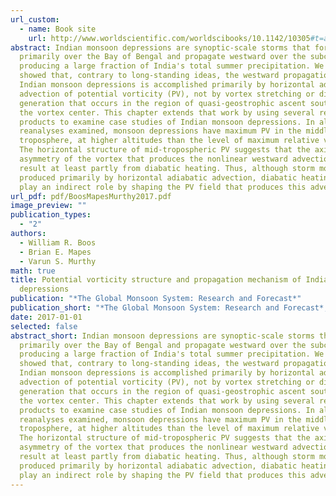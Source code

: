 ```yaml
---
url_custom:
  - name: Book site
    url: http://www.worldscientific.com/worldscibooks/10.1142/10305#t=aboutBook
abstract: Indian monsoon depressions are synoptic-scale storms that form
  primarily over the Bay of Bengal and propagate westward over the subcontinent,
  producing a large fraction of India's total summer precipitation. We recently
  showed that, contrary to long-standing ideas, the westward propagation of
  Indian monsoon depressions is accomplished primarily by horizontal adiabatic
  advection of potential vorticity (PV), not by vortex stretching or diabatic PV
  generation that occurs in the region of quasi-geostrophic ascent southwest of
  the vortex center. This chapter extends that work by using several reanalysis
  products to examine case studies of Indian monsoon depressions. In all
  reanalyses examined, monsoon depressions have maximum PV in the middle
  troposphere, at higher altitudes than the level of maximum relative vorticity.
  The horizontal structure of mid-tropospheric PV suggests that the axial
  asymmetry of the vortex that produces the nonlinear westward advection may
  result at least partly from diabatic heating. Thus, although storm motion is
  produced primarily by horizontal adiabatic advection, diabatic heating can
  play an indirect role by shaping the PV field that produces this advection.
url_pdf: pdf/BoosMapesMurthy2017.pdf
image_preview: ""
publication_types:
  - "2"
authors:
  - William R. Boos
  - Brian E. Mapes
  - Varun S. Murthy
math: true
title: Potential vorticity structure and propagation mechanism of Indian monsoon
  depressions
publication: "*The Global Monsoon System: Research and Forecast*"
publication_short: "*The Global Monsoon System: Research and Forecast*, 2017, 187-199"
date: 2017-01-01
selected: false
abstract_short: Indian monsoon depressions are synoptic-scale storms that form
  primarily over the Bay of Bengal and propagate westward over the subcontinent,
  producing a large fraction of India's total summer precipitation. We recently
  showed that, contrary to long-standing ideas, the westward propagation of
  Indian monsoon depressions is accomplished primarily by horizontal adiabatic
  advection of potential vorticity (PV), not by vortex stretching or diabatic PV
  generation that occurs in the region of quasi-geostrophic ascent southwest of
  the vortex center. This chapter extends that work by using several reanalysis
  products to examine case studies of Indian monsoon depressions. In all
  reanalyses examined, monsoon depressions have maximum PV in the middle
  troposphere, at higher altitudes than the level of maximum relative vorticity.
  The horizontal structure of mid-tropospheric PV suggests that the axial
  asymmetry of the vortex that produces the nonlinear westward advection may
  result at least partly from diabatic heating. Thus, although storm motion is
  produced primarily by horizontal adiabatic advection, diabatic heating can
  play an indirect role by shaping the PV field that produces this advection.
---
```

